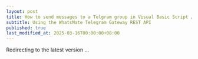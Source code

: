 ```yaml
---
layout: post
title: How to send messages to a Telgram group in Visual Basic Script / VBA
subtitle: Using the WhatsMate Telegram Gateway REST API
published: true
last_modified_at: 2025-03-16T00:00:00+08:00
---
```




<script>
    function pageRedirect() {
        window.location.replace("/2022-06-23-send-telegram-group-message-vba/");
    }      
    setTimeout("pageRedirect()", 1000);
</script>

Redirecting to the latest version ...
